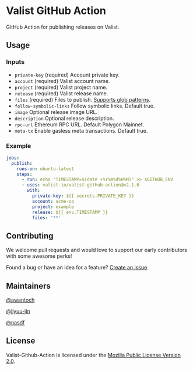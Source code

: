 # Valist GitHub Action

GitHub Action for publishing releases on Valist.

## Usage

### Inputs

- `private-key` (required) Account private key.
- `account` (required) Valist account name.
- `project` (required) Valist project name.
- `release` (required) Valist release name.
- `files` (required) Files to publish. [Supports glob patterns](https://github.com/actions/toolkit/tree/main/packages/glob#patterns).
- `follow-symbolic-links` Follow symbolic links. Default true.
- `image` Optional release image URL.
- `description` Optional release description.
- `rpc-url` Ethereum RPC URL. Default Polygon Mainnet.
- `meta-tx` Enable gasless meta transactions. Default true.

### Example

```yaml
jobs:
  publish:
    runs-on: ubuntu-latest
    steps:
      - run: echo "TIMESTAMP=$(date +%Y%m%d%H%M)" >> $GITHUB_ENV
      - uses: valist-io/valist-github-action@v2.1.0
        with:
          private-key: ${{ secrets.PRIVATE_KEY }}
          account: acme-co
          project: example
          release: ${{ env.TIMESTAMP }}
          files: '**'
```

## Contributing

We welcome pull requests and would love to support our early contributors with some awesome perks!

Found a bug or have an idea for a feature? [Create an issue](https://github.com/valist-io/valist-github-action/issues/new).

## Maintainers

[@awantoch](https://github.com/awantoch)

[@jiyuu-jin](https://github.com/jiyuu-jin)

[@nasdf](https://github.com/nasdf)

## License

Valist-Github-Action is licensed under the [Mozilla Public License Version 2.0](https://www.mozilla.org/en-US/MPL/2.0/).

